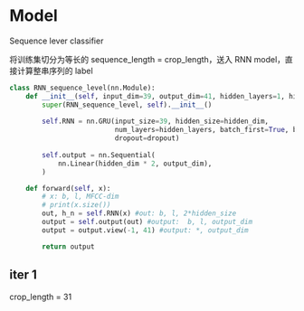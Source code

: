 # Model 
Sequence lever classifier

将训练集切分为等长的 sequence_length = crop_length，送入 RNN model，直接计算整串序列的 label

```python
class RNN_sequence_level(nn.Module):
    def __init__(self, input_dim=39, output_dim=41, hidden_layers=1, hidden_dim=256,dropout=0.5):
        super(RNN_sequence_level, self).__init__()
        
        self.RNN = nn.GRU(input_size=39, hidden_size=hidden_dim,
                          num_layers=hidden_layers, batch_first=True, bidirectional=True,
                          dropout=dropout)
        
        self.output = nn.Sequential(
            nn.Linear(hidden_dim * 2, output_dim),
        )

    def forward(self, x):
        # x: b, l, MFCC-dim
        # print(x.size())
        out, h_n = self.RNN(x) #out: b, l, 2*hidden_size
        output = self.output(out) #output:  b, l, output_dim
        output = output.view(-1, 41) #output: *, output_dim

        return output
```

## iter 1
crop_length = 31


